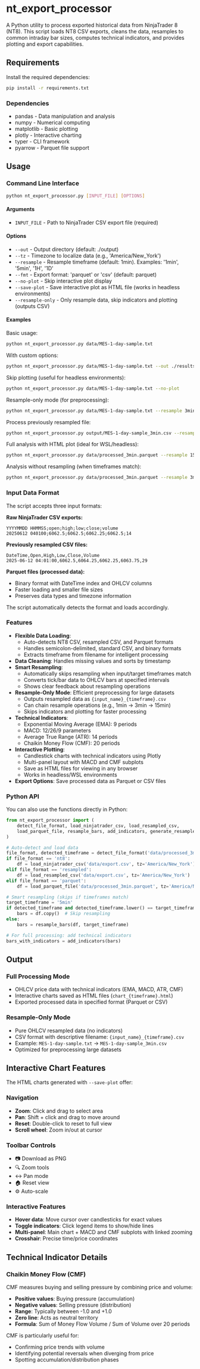 # nt_export_processor

A Python utility to process exported historical data from NinjaTrader 8 (NT8). This script loads NT8 CSV exports, cleans the data, resamples to common intraday bar sizes, computes technical indicators, and provides plotting and export capabilities.

## Requirements

Install the required dependencies:

```bash
pip install -r requirements.txt
```

### Dependencies
- pandas - Data manipulation and analysis
- numpy - Numerical computing
- matplotlib - Basic plotting
- plotly - Interactive charting
- typer - CLI framework
- pyarrow - Parquet file support

## Usage

### Command Line Interface

```bash
python nt_export_processor.py [INPUT_FILE] [OPTIONS]
```

#### Arguments
- `INPUT_FILE` - Path to NinjaTrader CSV export file (required)

#### Options
- `--out` - Output directory (default: ./output)
- `--tz` - Timezone to localize data (e.g., 'America/New_York')
- `--resample` - Resample timeframe (default: 1min). Examples: '1min', '5min', '1H', '1D'
- `--fmt` - Export format: 'parquet' or 'csv' (default: parquet)
- `--no-plot` - Skip interactive plot display
- `--save-plot` - Save interactive plot as HTML file (works in headless environments)
- `--resample-only` - Only resample data, skip indicators and plotting (outputs CSV)

#### Examples

Basic usage:
```bash
python nt_export_processor.py data/MES-1-day-sample.txt
```

With custom options:
```bash
python nt_export_processor.py data/MES-1-day-sample.txt --out ./results --resample 5min --tz America/New_York --fmt csv
```

Skip plotting (useful for headless environments):
```bash
python nt_export_processor.py data/MES-1-day-sample.txt --no-plot
```

Resample-only mode (for preprocessing):
```bash
python nt_export_processor.py data/MES-1-day-sample.txt --resample 3min --resample-only
```

Process previously resampled file:
```bash
python nt_export_processor.py output/MES-1-day-sample_3min.csv --resample 15min --resample-only
```

Full analysis with HTML plot (ideal for WSL/headless):
```bash
python nt_export_processor.py data/processed_3min.parquet --resample 15min --save-plot
```

Analysis without resampling (when timeframes match):
```bash
python nt_export_processor.py data/processed_3min.parquet --resample 3min --save-plot
```

### Input Data Format

The script accepts three input formats:

**Raw NinjaTrader CSV exports:**
```
YYYYMMDD HHMMSS;open;high;low;close;volume
20250612 040100;6062.5;6062.5;6062.25;6062.5;14
```

**Previously resampled CSV files:**
```
DateTime,Open,High,Low,Close,Volume
2025-06-12 04:01:00,6062.5,6064.25,6062.25,6063.75,29
```

**Parquet files (processed data):**
- Binary format with DateTime index and OHLCV columns
- Faster loading and smaller file sizes
- Preserves data types and timezone information

The script automatically detects the format and loads accordingly.

### Features

- **Flexible Data Loading**: 
  - Auto-detects NT8 CSV, resampled CSV, and Parquet formats
  - Handles semicolon-delimited, standard CSV, and binary formats
  - Extracts timeframe from filename for intelligent processing
- **Data Cleaning**: Handles missing values and sorts by timestamp
- **Smart Resampling**: 
  - Automatically skips resampling when input/target timeframes match
  - Converts tick/bar data to OHLCV bars at specified intervals
  - Shows clear feedback about resampling operations
- **Resample-Only Mode**: Efficient preprocessing for large datasets
  - Outputs resampled data as `{input_name}_{timeframe}.csv`
  - Can chain resample operations (e.g., 1min → 3min → 15min)
  - Skips indicators and plotting for faster processing
- **Technical Indicators**:
  - Exponential Moving Average (EMA): 9 periods
  - MACD: 12/26/9 parameters
  - Average True Range (ATR): 14 periods
  - Chaikin Money Flow (CMF): 20 periods
- **Interactive Plotting**: 
  - Candlestick charts with technical indicators using Plotly
  - Multi-panel layout with MACD and CMF subplots
  - Save as HTML files for viewing in any browser
  - Works in headless/WSL environments
- **Export Options**: Save processed data as Parquet or CSV files

### Python API

You can also use the functions directly in Python:

```python
from nt_export_processor import (
    detect_file_format, load_ninjatrader_csv, load_resampled_csv, 
    load_parquet_file, resample_bars, add_indicators, generate_resampled_filename
)

# Auto-detect and load data
file_format, detected_timeframe = detect_file_format('data/processed_3min.parquet')
if file_format == 'nt8':
    df = load_ninjatrader_csv('data/export.csv', tz='America/New_York')
elif file_format == 'resampled':
    df = load_resampled_csv('data/export.csv', tz='America/New_York')
elif file_format == 'parquet':
    df = load_parquet_file('data/processed_3min.parquet', tz='America/New_York')

# Smart resampling (skips if timeframes match)
target_timeframe = '5min'
if detected_timeframe and detected_timeframe.lower() == target_timeframe.lower():
    bars = df.copy()  # Skip resampling
else:
    bars = resample_bars(df, target_timeframe)

# For full processing: add technical indicators
bars_with_indicators = add_indicators(bars)
```

## Output

### Full Processing Mode
- OHLCV price data with technical indicators (EMA, MACD, ATR, CMF)
- Interactive charts saved as HTML files (`chart_{timeframe}.html`)
- Exported processed data in specified format (Parquet or CSV)

### Resample-Only Mode
- Pure OHLCV resampled data (no indicators)
- CSV format with descriptive filename: `{input_name}_{timeframe}.csv`
- Example: `MES-1-day-sample.txt` → `MES-1-day-sample_3min.csv`
- Optimized for preprocessing large datasets

## Interactive Chart Features

The HTML charts generated with `--save-plot` offer:

### Navigation
- **Zoom**: Click and drag to select area
- **Pan**: Shift + click and drag to move around
- **Reset**: Double-click to reset to full view
- **Scroll wheel**: Zoom in/out at cursor

### Toolbar Controls
- 📷 Download as PNG
- 🔍 Zoom tools
- ↔️ Pan mode
- 🏠 Reset view
- ⚙️ Auto-scale

### Interactive Features
- **Hover data**: Move cursor over candlesticks for exact values
- **Toggle indicators**: Click legend items to show/hide lines
- **Multi-panel**: Main chart + MACD and CMF subplots with linked zooming
- **Crosshair**: Precise time/price coordinates

## Technical Indicator Details

### Chaikin Money Flow (CMF)
CMF measures buying and selling pressure by combining price and volume:
- **Positive values**: Buying pressure (accumulation)
- **Negative values**: Selling pressure (distribution)
- **Range**: Typically between -1.0 and +1.0
- **Zero line**: Acts as neutral territory
- **Formula**: Sum of Money Flow Volume / Sum of Volume over 20 periods

CMF is particularly useful for:
- Confirming price trends with volume
- Identifying potential reversals when diverging from price
- Spotting accumulation/distribution phases